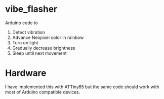 # vibe_flasher

Arduino code to

1. Detect vibration
2. Advance Neopixel color in rainbow
3. Turn on light
4. Gradually decrease brightness
5. Sleep until next movement

# Hardware

I have implemented this with ATTiny85 but the same code should work with most of Arduino compatible devices.
